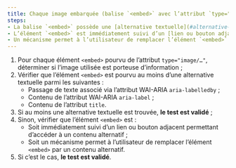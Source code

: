 ```yaml
---
title: Chaque image embarquée (balise `<embed>` avec l’attribut `type="image/…"`) [porteuse d’information](#image-porteuse-d-information), vérifie-t-elle une de ces conditions ?
steps:
- La balise `<embed>` possède une [alternative textuelle](#alternative-textuelle-image) et un attribut `role="img"` ;
- L’élément `<embed>` est immédiatement suivi d’un [lien ou bouton adjacent](#lien-ou-bouton-adjacent) permettant d’accéder à un [contenu alternatif](#contenu-alternatif) ;
- Un mécanisme permet à l’utilisateur de remplacer l’élément `<embed>` par un [contenu alternatif](#contenu-alternatif).
---
```



1. Pour chaque élément `<embed>` pourvu de l’attribut `type="image/…"`, déterminer si l’image utilisée est porteuse d’information ;
2. Vérifier que l’élément `<embed>` est pourvu au moins d’une alternative textuelle parmi les suivantes :
    * Passage de texte associé via l’attribut WAI-ARIA `aria-labelledby` ;
    * Contenu de l’attribut WAI-ARIA `aria-label` ;
    * Contenu de l’attribut `title`.
3. Si au moins une alternative textuelle est trouvée, **le test est validé** ;
4. Sinon, vérifier que l’élément `<embed>` est :
    * Soit immédiatement suivi d’un lien ou bouton adjacent permettant d’accéder à un contenu alternatif ;
    * Soit un mécanisme permet à l’utilisateur de remplacer l’élément `<embed>` par un contenu alternatif.
5. Si c’est le cas, **le test est validé**.


